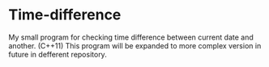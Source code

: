 # Time-difference
My small program for checking time difference between current date and another. (C++11)
This program will be expanded to more complex version in future in defferent repository.
